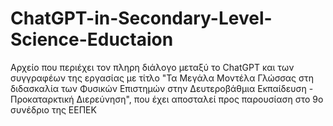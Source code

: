 # ChatGPT-in-Secondary-Level-Science-Eductaion
Αρχείο που περιέχει τον πληρη διάλογο μεταξύ το ChatGPT και των συγγραφέων της εργασίας με τίτλο "Τα Μεγάλα Μοντέλα Γλώσσας στη διδασκαλία των Φυσικών Επιστημών στην Δευτεροβάθμια Εκπαίδευση - Προκαταρκτική Διερεύνηση", που έχει αποσταλεί προς παρουσίαση στο 9ο συνέδριο της ΕΕΠΕΚ
